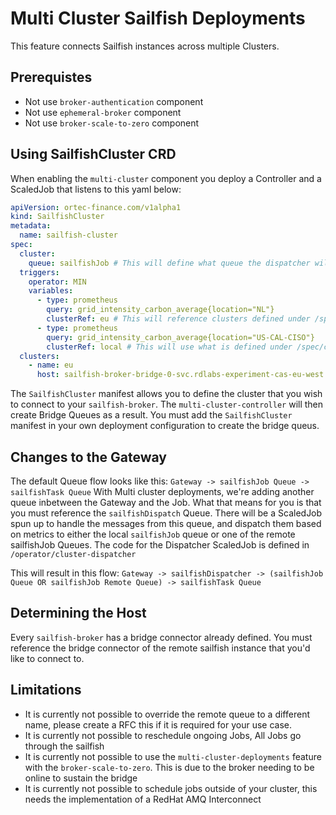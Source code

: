 # Multi Cluster Sailfish Deployments
This feature connects Sailfish instances across multiple Clusters. 

## Prerequistes
- Not use `broker-authentication` component
- Not use `ephemeral-broker` component
- Not use `broker-scale-to-zero` component

## Using SailfishCluster CRD
When enabling the `multi-cluster` component you deploy a Controller and a ScaledJob that listens to this yaml below:

```yaml
apiVersion: ortec-finance.com/v1alpha1
kind: SailfishCluster
metadata:
  name: sailfish-cluster
spec:
  cluster:
    queue: sailfishJob # This will define what queue the dispatcher will choose as a destination when the local cluster is the best choice
  triggers:
    operator: MIN
    variables:
      - type: prometheus
        query: grid_intensity_carbon_average{location="NL"}
        clusterRef: eu # This will reference clusters defined under /spec/clusters
      - type: prometheus
        query: grid_intensity_carbon_average{location="US-CAL-CISO"}
        clusterRef: local # This will use what is defined under /spec/cluster/queue
  clusters:      
    - name: eu  
      host: sailfish-broker-bridge-0-svc.rdlabs-experiment-cas-eu-west.svc.cluster.local
```

The `SailfishCluster` manifest allows you to define the cluster that you wish to connect to your `sailfish-broker`. The `multi-cluster-controller` will then create Bridge Queues as a result.
You must add the `SailfishCluster` manifest in your own deployment configuration to create the bridge queus.

## Changes to the Gateway
The default Queue flow looks like this:
`Gateway -> sailfishJob Queue -> sailfishTask Queue`
With Multi cluster deployments, we're adding another queue inbetween the Gateway and the Job. What that means for you is that you must reference the `sailfishDispatch` Queue. There will be a ScaledJob spun up to handle the messages from this queue, and dispatch them based on metrics to either the local `sailfishJob` queue or one of the remote sailfishJob Queues. The code for the Dispatcher ScaledJob is defined in `/operator/cluster-dispatcher`

This will result in this flow:
`Gateway -> sailfishDispatcher -> (sailfishJob Queue OR sailfishJob Remote Queue) -> sailfishTask Queue`

## Determining the Host
Every `sailfish-broker` has a bridge connector already defined. You must reference the bridge connector of the remote sailfish instance that you'd like to connect to.


## Limitations
- It is currently not possible to override the remote queue to a different name, please create a RFC this if it is required for your use case.
- It is currently not possible to reschedule ongoing Jobs, All Jobs go through the sailfish
- It is currently not possible to use the `multi-cluster-deployments` feature with the `broker-scale-to-zero`. This is due to the broker needing to be online to sustain the bridge
- It is currently not possible to schedule jobs outside of your cluster, this needs the implementation of a RedHat AMQ Interconnect